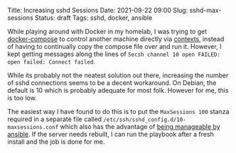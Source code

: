 Title: Increasing sshd Sessions
Date: 2021-09-22 09:00
Slug: sshd-max-sessions
Status: draft
Tags: sshd, docker, ansible

While playing around with Docker in my homelab, I was trying to get [docker-compose](https://docs.docker.com/compose/) to control another machine directly via [contexts](https://docs.docker.com/engine/context/working-with-contexts/), instead of having to continually copy the compose file over and run it. However, I kept getting messages along the lines of ``Secsh channel 10 open FAILED: open failed: Connect failed``.

While its probably not the neatest solution out there, increasing the number of sshd connections seems to be a decent workaround. On Debian, the default is 10 which is probably adequate for most folk. However for me, this is too low.

The easiest way I have found to do this is to put the ``MaxSessions 100`` stanza required in a separate file called ``/etc/ssh/sshd_config.d/10-maxsessions.conf`` which also has the advantage of [being manageable by ansible](https://docs.ansible.com/ansible/latest/collections/ansible/builtin/copy_module.html). If the server needs rebuilt, I can run the playbook after a fresh install and the job is done for me.
